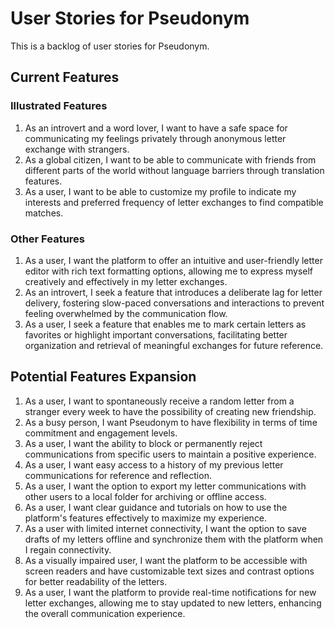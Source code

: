 # User Stories for Pseudonym

This is a backlog of user stories for Pseudonym.

## Current Features

### Illustrated Features

1. As an introvert and a word lover, I want to have a safe space for communicating my feelings privately through anonymous letter exchange with strangers.
2. As a global citizen, I want to be able to communicate with friends from different parts of the world without language barriers through translation features.
3. As a user, I want to be able to customize my profile to indicate my interests and preferred frequency of letter exchanges to find compatible matches.

### Other Features

1. As a user, I want the platform to offer an intuitive and user-friendly letter editor with rich text formatting options, allowing me to express myself creatively and effectively in my letter exchanges.
2. As an introvert, I seek a feature that introduces a deliberate lag for letter delivery, fostering slow-paced conversations and interactions to prevent feeling overwhelmed by the communication flow.
3. As a user, I seek a feature that enables me to mark certain letters as favorites or highlight important conversations, facilitating better organization and retrieval of meaningful exchanges for future reference.

## Potential Features Expansion

1. As a user, I want to spontaneously receive a random letter from a stranger every week to have the possibility of creating new friendship.
2. As a busy person, I want Pseudonym to have flexibility in terms of time commitment and engagement levels.
3. As a user, I want the ability to block or permanently reject communications from specific users to maintain a positive experience.
4. As a user, I want easy access to a history of my previous letter communications for reference and reflection.
5.  As a user, I want the option to export my letter communications with other users to a local folder for archiving or offline access.
6.  As a user, I want clear guidance and tutorials on how to use the platform's features effectively to maximize my experience.
7.  As a user with limited internet connectivity, I want the option to save drafts of my letters offline and synchronize them with the platform when I regain connectivity.
8.  As a visually impaired user, I want the platform to be accessible with screen readers and have customizable text sizes and contrast options for better readability of the letters.
9.  As a user, I want the platform to provide real-time notifications for new letter exchanges, allowing me to stay updated to new letters, enhancing the overall communication experience.